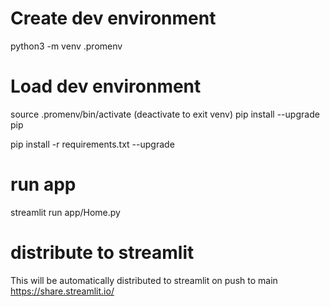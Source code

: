 # Create dev environment
python3 -m venv .promenv

# Load dev environment
source .promenv/bin/activate
(deactivate to exit venv)
pip install --upgrade pip

pip install -r requirements.txt --upgrade

# run app
streamlit run app/Home.py

# distribute to streamlit
This will be automatically distributed to streamlit on push to main  
https://share.streamlit.io/
